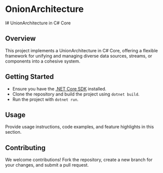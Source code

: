 # OnionArchitecture
I# UnionArchitecture in C# Core

## Overview
This project implements a UnionArchitecture in C# Core, offering a flexible framework for unifying and managing diverse data sources, streams, or components into a cohesive system.

## Getting Started
- Ensure you have the [.NET Core SDK](https://dotnet.microsoft.com/download) installed.
- Clone the repository and build the project using `dotnet build`.
- Run the project with `dotnet run`.

## Usage
Provide usage instructions, code examples, and feature highlights in this section.

## Contributing
We welcome contributions! Fork the repository, create a new branch for your changes, and submit a pull request.

